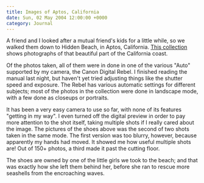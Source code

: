 ```yaml
---
title: Images of Aptos, California
date: Sun, 02 May 2004 12:00:00 +0000
category: Journal
---
```


A friend and I looked after a mutual friend's kids for a little while,
so we walked them down to Hidden Beach, in Aptos, California.
[This collection](gallery/California/Aptos/index.html) shows photographs of that beautiful part of the
California coast.

Of the photos taken, all of them were in done in one of the various
"Auto" supported by my camera, the Canon Digital Rebel.  I finished
reading the manual last night, but haven't yet tried adjusting things
like the shutter speed and exposure.  The Rebel has various automatic
settings for different subjects; most of the photos in the collection
were done in landscape mode, with a few done as closeups or portraits.

It has been a very easy camera to use so far, with none of its features
"getting in my way".  I even turned off the digital preview in order to
pay more attention to the shot itself, taking multiple shots if I really
cared about the image.  The pictures of the shoes above was the second
of two shots taken in the same mode.  The first version was too blurry,
however, because apparently my hands had moved.  It showed me how useful
multiple shots are!  Out of 150+ photos, a third made it past the
cutting floor.

The shoes are owned by one of the little girls we took to the beach; and
that was exactly how she left them behind her, before she ran to rescue
more seashells from the encroaching waves.


